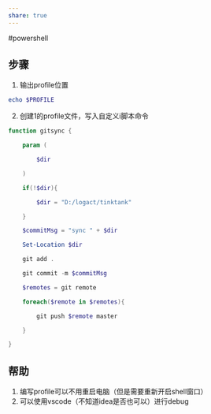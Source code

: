 ```yaml
---
share: true
---
```

#powershell
## 步骤
1. 输出profile位置
``` powershell
echo $PROFILE
```
2. 创建1的profile文件，写入自定义i脚本命令
```powershell
function gitsync {

    param (

        $dir

    )

    if(!$dir){

        $dir = "D:/logact/tinktank"

    }

    $commitMsg = "sync " + $dir

    Set-Location $dir

    git add .

    git commit -m $commitMsg

    $remotes = git remote

    foreach($remote in $remotes){

        git push $remote master        

    }    

}
```
## 帮助
1. 编写profile可以不用重启电脑（但是需要重新开启shell窗口）
2. 可以使用vscode（不知道idea是否也可以）进行debug